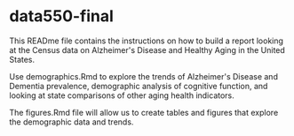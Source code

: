# data550-final

This READme file contains the instructions on how to build a report looking at the Census data on Alzheimer's Disease and Healthy Aging in the United States.

Use demographics.Rmd to explore the trends of Alzheimer's Disease and Dementia prevalence, demographic analysis of cognitive function, and looking at state comparisons of other aging health indicators. 

The figures.Rmd file will allow us to create tables and figures that explore the demographic data and trends. 

